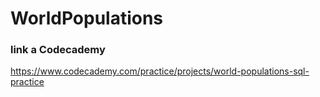 # WorldPopulations

### link a Codecademy

https://www.codecademy.com/practice/projects/world-populations-sql-practice
